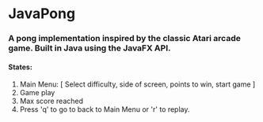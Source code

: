 # JavaPong
### A pong implementation inspired by the classic Atari arcade game. Built in Java using the JavaFX API.
#### States:
1. Main Menu: [ Select difficulty, side of screen, points to win, start game ]
2. Game play
3. Max score reached
4. Press 'q' to go to back to Main Menu or 'r' to replay.
